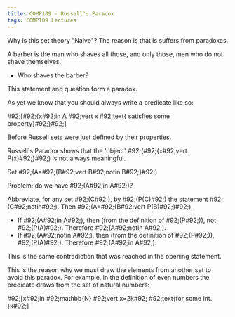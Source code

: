```yaml
---
title: COMP109 - Russell's Paradox
tags: COMP109 Lectures
---
```

Why is this set theory "Naive"? The reason is that is suffers from paradoxes.

A barber is the man who shaves all those, and only those, men who do not shave themselves.

* Who shaves the barber?

This statement and question form a paradox.

As yet we know that you should always write a predicate like so:

\#92;[\#92;{x\#92;in A \#92;vert  x \#92;text{ satisfies some property}\#92;}\#92;]

Before Russell sets were just defined by their properties.

Russell's Paradox shows that the 'object' \#92;(\#92;{x\#92;vert P(x)\#92;}\#92;) is not always meaningful.

Set \#92;(A=\#92;{B\#92;vert B\#92;notin B\#92;}\#92;)

Problem: do we have \#92;(A\#92;in A\#92;)?

Abbreviate, for any set \#92;(C\#92;), by \#92;(P(C)\#92;) the statement \#92;(C\#92;notin\#92;). Then \#92;(A=\#92;{B\#92;vert P(B)\#92;}\#92;). 

* If \#92;(A\#92;in A\#92;), then (from the definition of \#92;(P\#92;)), not \#92;(P(A)\#92;). Therefore \#92;(A\#92;notin A\#92;).
*  If \#92;(A\#92;notin A\#92;), then (from the definition of \#92;(P\#92;)), \#92;(P(A)\#92;). Therefore \#92;(A\#92;in A\#92;).

This is the same contradiction that was reached in the opening statement.

This is the reason why we must draw the elements from another set to avoid this paradox. For example, in the definition of even numbers the predicate draws from the set of natural numbers:

\#92;[x\#92;in \#92;mathbb{N} \#92;vert  x=2k\#92; \#92;text{for some int. }k\#92;]
